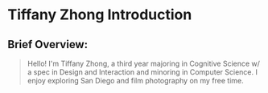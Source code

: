 # Tiffany Zhong Introduction
## Brief Overview:
> Hello! I'm Tiffany Zhong, a third year majoring in Cognitive Science w/ a spec in Design and Interaction and minoring in Computer Science. I enjoy exploring San Diego and film photography on my free time.
